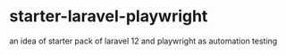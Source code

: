 # starter-laravel-playwright
an idea of starter pack of laravel 12 and playwright as automation testing
